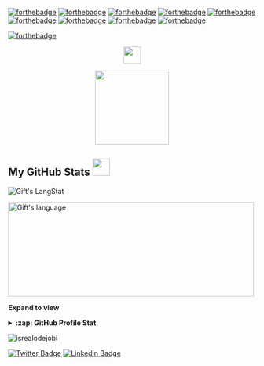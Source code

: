 
[![forthebadge](https://forthebadge.com/images/badges/built-with-love.svg)](https://forthebadge.com)
[![forthebadge](https://forthebadge.com/images/badges/made-with-crayons.svg)](https://forthebadge.com)
[![forthebadge](https://forthebadge.com/images/badges/compatibility-betamax.svg)](https://forthebadge.com)
[![forthebadge](https://forthebadge.com/images/badges/contains-technical-debt.svg)](https://forthebadge.com)
[![forthebadge](https://forthebadge.com/images/badges/designed-in-ms-paint.svg)](https://forthebadge.com)
[![forthebadge](https://forthebadge.com/images/badges/it-works-why.svg)](https://forthebadge.com)
[![forthebadge](https://forthebadge.com/images/badges/0-percent-optimized.svg)](https://forthebadge.com)
[![forthebadge](https://forthebadge.com/images/badges/powered-by-flux-capacitor.svg)](https://forthebadge.com)
[![forthebadge](https://forthebadge.com/images/badges/made-with-python.svg)](https://forthebadge.com)


[![forthebadge](https://forthebadge.com/images/badges/contains-cat-gifs.svg)](https://forthebadge.com)
<p align="center">
  <img src="https://github.githubassets.com/images/mona-loading-default.gif" width="35">
</p>

<p align="center">
  <img src="https://user-images.githubusercontent.com/20131917/222073298-afffdf96-eb57-4122-bace-f73901028298.png" width="150">
</p>


 <!-- GitHub section -->

 ##  My GitHub Stats <img src = "https://i.pinimg.com/originals/65/c4/f4/65c4f452571be1261e9c623f7da488ac.gif" width = 35px> 
 
 <div>
   <img align="center" src="https://github-readme-streak-stats.herokuapp.com/?user=diegogallegof" alt="Gift's LangStat" />
 </div>
 <p>
 <div>
  <img align="center" src="https://github-readme-stats.vercel.app/api/top-langs?username=diegogallegof&langs_count=10&show_icons=true&locale=en&layout=compact&theme=light" alt="Gift's language" height="192px"  width="500px"/>
</div>


**Expand to view**

<details>
  <summary><b>:zap: GitHub Profile Stat</b></summary>
  <img src="https://github-readme-stats.anuraghazra1.vercel.app/api?username=diegogallegof&show_icons=true" />
</details>
<!--
<details>
  <summary><b>⚡ Recent GitHub Activity</b></summary>
  <br/>
   <a href="https://github.com/diegogallegof/"><img alt="Gift' Activity Graph" src="https://activity-graph.herokuapp.com/graph?username=diegogallegof&custom_title=Gift's%20Contribution%20Graph&theme=react-dark" /></a>
  <br/>
</details>
-->
<!-- GitHub section: END -->

<!-- Profile Views -->

<p align="left"> <img src="https://komarev.com/ghpvc/?username=diegogallegof&label=Profile%20views&color=0e75b6&style=flat" alt="isrealodejobi" />
</p>

<!-- THE END -->




[![Twitter Badge](https://img.shields.io/badge/-@kidparce-1ca0f1?style=flat-square&labelColor=1ca0f1&logo=twitter&logoColor=white&link=https://twitter.com/kidparce)](https://twitter.com/kidparce) 
[![Linkedin Badge](https://img.shields.io/badge/-diegogallegof-blue?style=flat-square&logo=Linkedin&logoColor=white&link=https://www.linkedin.com/in/diegogallegof/)](https://www.linkedin.com/in/diegogallegof/) 

